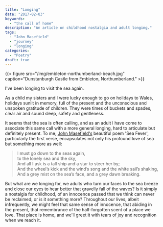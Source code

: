 ```yaml
---
title: "Longing"
date: "2017-02-03"
keywords:
  - "the call of home"
description: "An article on childhood nostalgia and adult longing."
tags:
  - "John Masefield"
  - "journey"
  - "longing"
categories:
  - "Poetry"
draft: true
---
```


{{< figure src="/img/embleton-northumberland-beach.jpg" caption="Dunstanburgh Castle from Embleton, Northumberland." >}}

I've been longing to visit the sea again.

As a child my sisters and I were lucky enough to go on holidays to Wales, holidays sunlit in memory, full of the present and the unconscious and unspoken gratitude of children. They were times of buckets and spades, clear air and sound sleep, safety and gentleness. <!--more-->

It seems that the sea is often calling, and as an adult I have come to associate this same call with a more general longing, hard to articulate but definitely present. To me, [John Masefield's][1] beautiful poem 'Sea Fever', particularly the first verse, encapsulates not only his profound love of sea but something more as well:

>I must go down to the seas again,  
to the lonely sea and the sky,   
And all I ask is a tall ship and a star to steer her by;   
And the wheel’s kick and the wind’s song and the white sail’s shaking,   
And a grey mist on the sea’s face, and a grey dawn breaking.  

But what are we longing for, we adults who turn our faces to the sea breeze and close our eyes to hear better that gravelly fall of the waves? Is it simply a nostalgia for childhood, of an innocence passed that we think can never be reclaimed, or is it something more? Throughout our lives, albeit infrequently, we might feel that same sense of innocence, that abiding in the present, that remembrance of the half-forgotten scent of a place we love. That place is home, and we'll greet it with tears of joy and recognition when we reach it.

[1]: https://en.wikipedia.org/wiki/John_Masefield
